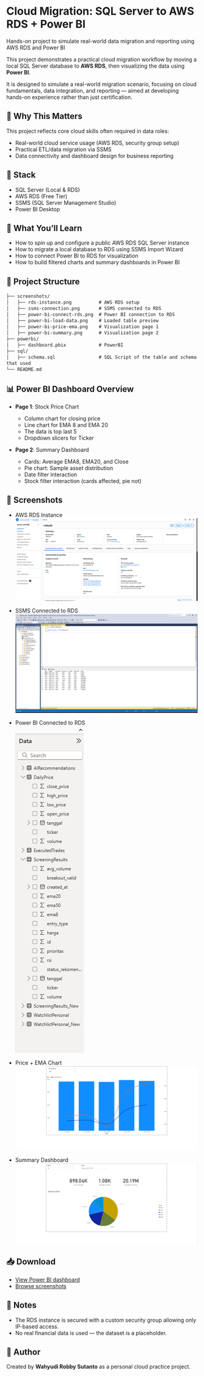 # Cloud Migration: SQL Server to AWS RDS + Power BI

Hands-on project to simulate real-world data migration and reporting using AWS RDS and Power BI

This project demonstrates a practical cloud migration workflow by moving a local SQL Server database to **AWS RDS**, then visualizing the data using **Power BI**.

It is designed to simulate a real-world migration scenario, focusing on cloud fundamentals, data integration, and reporting — aimed at developing hands-on experience rather than just certification.

## 🤔 Why This Matters

This project reflects core cloud skills often required in data roles:
- Real-world cloud service usage (AWS RDS, security group setup)
- Practical ETL/data migration via SSMS
- Data connectivity and dashboard design for business reporting


## 🔧 Stack

- SQL Server (Local & RDS)
- AWS RDS (Free Tier)
- SSMS (SQL Server Management Studio)
- Power BI Desktop

## 🧠 What You’ll Learn

- How to spin up and configure a public AWS RDS SQL Server instance
- How to migrate a local database to RDS using SSMS Import Wizard
- How to connect Power BI to RDS for visualization
- How to build filtered charts and summary dashboards in Power BI

## 📁 Project Structure

```
├── screenshots/
│   ├── rds-instance.png          # AWS RDS setup
│   ├── ssms-connection.png       # SSMS connected to RDS
│   ├── power-bi-connect-rds.png  # Power BI connection to RDS
│   ├── power-bi-load-data.png    # Loaded table preview
│   ├── power-bi-price-ema.png    # Visualization page 1
│   ├── power-bi-summary.png      # Visualization page 2
├── powerbi/
│   ├── dashboard.pbix            # PowerBI
├── sql/
│   ├── schema.sql                # SQL Script of the table and schema that used
└── README.md
```

## 📊 Power BI Dashboard Overview

- **Page 1**: Stock Price Chart
  - Column chart for closing price
  - Line chart for EMA 8 and EMA 20
  - The data is top last 5
  - Dropdown slicers for Ticker

- **Page 2**: Summary Dashboard
  - Cards: Average EMA8, EMA20, and Close
  - Pie chart: Sample asset distribution
  - Date filter interaction
  - Stock filter interaction (cards affected, pie not)

## 📸 Screenshots

- AWS RDS Instance  
  ![RDS](screenshots/rds-instance.png)

- SSMS Connected to RDS  
  ![SSMS](screenshots/ssms-connection.png)

- Power BI Connected to RDS  
  ![PowerBI Connect](screenshots/power-bi-connect-rds.png)

- Price + EMA Chart  
  ![Page 1](screenshots/power-bi-price-ema.png)

- Summary Dashboard  
  ![Page 2](screenshots/power-bi-summary.png)

## 📥 Download

- [View Power BI dashboard](powerbi/dashboard.pbix)
- [Browse screenshots](screenshots/)


## 🔐 Notes

- The RDS instance is secured with a custom security group allowing only IP-based access.
- No real financial data is used — the dataset is a placeholder.

## 👤 Author

Created by **Wahyudi Robby Sutanto** as a personal cloud practice project.